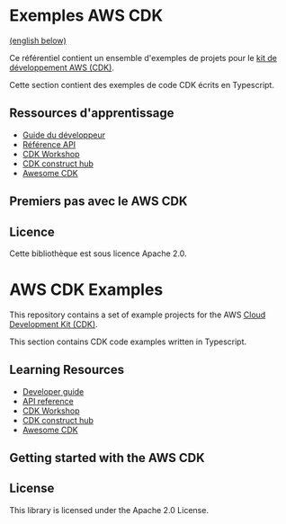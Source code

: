 # Exemples AWS CDK

[(english below)](https://github.com/ebellavance/aws-cdk-examples?tab=readme-ov-file#aws-cdk-examples)

Ce référentiel contient un ensemble d'exemples de projets pour le [kit de développement AWS (CDK)](https://github.com/aws/aws-cdk).

Cette section contient des exemples de code CDK écrits en Typescript.

## Ressources d'apprentissage

- [Guide du développeur](https://docs.aws.amazon.com/cdk/v2/guide/home.html)
- [Référence API](https://docs.aws.amazon.com/cdk/api/v2/docs/aws-construct-library.html)
- [CDK Workshop](https://cdkworkshop.com/)
- [CDK construct hub](https://constructs.dev/)
- [Awesome CDK](https://github.com/kalaiser/awesome-cdk)

## Premiers pas avec le AWS CDK



## Licence

Cette bibliothèque est sous licence Apache 2.0.

# AWS CDK Examples

This repository contains a set of example projects for the AWS [Cloud Development Kit (CDK)](https://github.com/aws/aws-cdk).

This section contains CDK code examples written in Typescript.

## Learning Resources

- [Developer guide](https://docs.aws.amazon.com/cdk/v2/guide/home.html)
- [API reference](https://docs.aws.amazon.com/cdk/api/v2/docs/aws-construct-library.html)
- [CDK Workshop](https://cdkworkshop.com/)
- [CDK construct hub](https://constructs.dev/)
- [Awesome CDK](https://github.com/kalaiser/awesome-cdk)

## Getting started with the AWS CDK

## License

This library is licensed under the Apache 2.0 License.